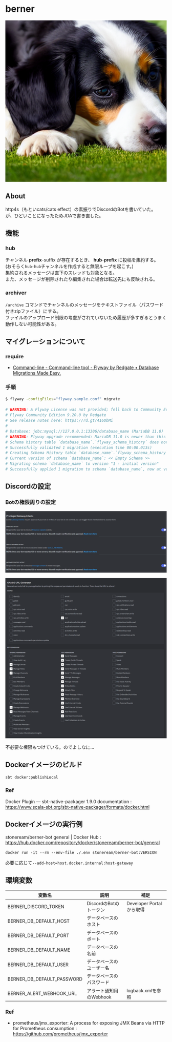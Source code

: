 # berner

![berner](./berner.png)

## About

http4s（もといcats/cats effect）の素振りでDiscordのBotを書いていた。  
が、ひどいことになったためJDAで書き直した。

## 機能

### hub

チャンネル **prefix**-suffix が存在するとき、 **hub**-**prefix** に投稿を集約する。  
(おそらく`hub-hub`チャンネルを作成すると無限ループを起こす。)  
集約されるメッセージは直下のスレッドも対象となる。  
また、メッセージが削除されたり編集された場合は転送先にも反映される。

### archiver

`/archive` コマンドでチャンネルのメッセージをテキストファイル（パスワード付きzipファイル）にする。  
ファイルのアップロード制限の考慮がされていないため履歴が多すぎるとうまく動作しない可能性がある。

## マイグレーションについて

### require

- [Command-line - Command-line tool - Flyway by Redgate • Database Migrations Made Easy.](https://flywaydb.org/documentation/usage/commandline/)

### 手順

```bash
$ flyway -configFiles="flyway.sample.conf" migrate

# WARNING: A Flyway License was not provided; fell back to Community Edition. Please contact sales at sales@flywaydb.org for license information.
# Flyway Community Edition 9.20.0 by Redgate
# See release notes here: https://rd.gt/416ObMi
# 
# Database: jdbc:mysql://127.0.0.1:13306/database_name (MariaDB 11.0)
# WARNING: Flyway upgrade recommended: MariaDB 11.0 is newer than this version of Flyway and support has not been tested. The latest supported version of MariaDB is 10.10.
# Schema history table `database_name`.`flyway_schema_history` does not exist yet
# Successfully validated 1 migration (execution time 00:00.013s)
# Creating Schema History table `database_name`.`flyway_schema_history` ...
# Current version of schema `database_name`: << Empty Schema >>
# Migrating schema `database_name` to version "1 - initial version"
# Successfully applied 1 migration to schema `database_name`, now at version v1 (execution time 00:00.039s)
```

## Discordの設定

### Botの権限周りの設定

![memo1](./memo1.png)

![memo2](./memo2.png)

不必要な権限もつけている。のでよしなに...

## Dockerイメージのビルド

```
sbt docker:publishLocal
```

### Ref

Docker Plugin — sbt-native-packager 1.9.0
documentation : https://www.scala-sbt.org/sbt-native-packager/formats/docker.html

## Dockerイメージの実行例

stoneream/berner-bot general | Docker Hub : https://hub.docker.com/repository/docker/stoneream/berner-bot/general

```
docker run -it --rm --env-file ./.env stoneream/berner-bot:VERSION
```

必要に応じて`--add-host=host.docker.internal:host-gateway`

## 環境変数

| 変数名                        | 説明               | 補足                    |
|----------------------------|------------------|-----------------------|
| BERNER_DISCORD_TOKEN       | DiscordのBotのトークン | Developer Portal から取得 |
| BERNER_DB_DEFAULT_HOST     | データベースのホスト       |                       |
| BERNER_DB_DEFAULT_PORT     | データベースのポート       |                       |
| BERNER_DB_DEFAULT_NAME     | データベースの名前        |                       |
| BERNER_DB_DEFAULT_USER     | データベースのユーザー名     |                       |
| BERNER_DB_DEFAULT_PASSWORD | データベースのパスワード     |                       |
| BERNER_ALERT_WEBHOOK_URL   | アラート通知用のWebhook  | logback.xmlを参照        |

### Ref

- prometheus/jmx_exporter: A process for exposing JMX Beans via HTTP for Prometheus
  consumption : https://github.com/prometheus/jmx_exporter
